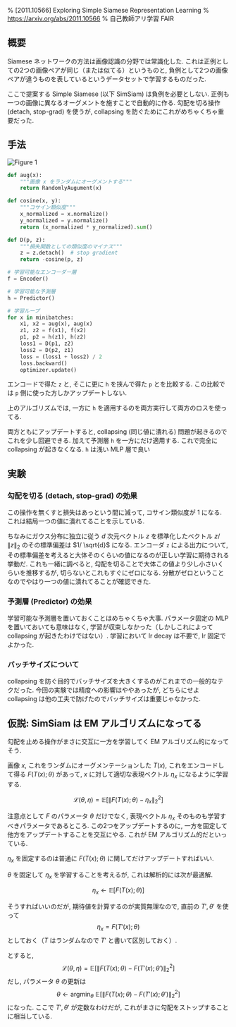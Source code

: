 % [2011.10566] Exploring Simple Siamese Representation Learning
% https://arxiv.org/abs/2011.10566
% 自己教師アリ学習 FAIR

## 概要

Siamese ネットワークの方法は画像認識の分野では常識化した.
これは正例としての2つの画像ペアが同じ（または似てる）というものと,
負例として2つの画像ペアが違うものを表しているというデータセットで学習するものだった.

ここで提案する Simple Siamese (以下 SimSiam) は負例を必要としない.
正例も一つの画像に異なるオーグメントを施すことで自動的に作る.
勾配を切る操作 (detach, stop-grad) を使うが, collapsing を防ぐためにこれがめちゃくちゃ重要だった.

## 手法

![Figure 1](https://i.imgur.com/aSeKX0Y.png)

```python
def aug(x):
    """画像 x をランダムにオーグメントする"""
    return RandomlyAugument(x)

def cosine(x, y):
    """コサイン類似度"""
    x_normalized = x.normalize()
    y_normalized = y.normalize()
    return (x_normalized * y_normalized).sum()

def D(p, z):
    """損失関数としての類似度のマイナス"""
    z = z.detach()  # stop gradient
    return -cosine(p, z)

# 学習可能なエンコーダー層
f = Encoder()

# 学習可能な予測層
h = Predictor()

# 学習ループ
for x in minibatches:
    x1, x2 = aug(x), aug(x)
    z1, z2 = f(x1), f(x2)
    p1, p2 = h(z1), h(z2)
    loss1 = D(p1, z2)
    loss2 = D(p2, z1)
    loss = (loss1 + loss2) / 2
    loss.backward()
    optimizer.update()
```

エンコードで得た `z` と,
そこに更に `h` を挟んで得た `p` とを比較する.
この比較では `p` 側に使った方しかアップデートしない.

上のアルゴリズムでは, 一方に `h` を適用するのを両方実行して両方のロスを使ってる.

両方ともにアップデートすると, collapsing (同じ値に潰れる) 問題が起きるのでこれを少し回避できる.
加えて予測層 `h` を一方にだけ適用する.
これで完全に collapsing が起きなくなる.
`h` は浅い MLP 層で良い

## 実験

### 勾配を切る (detach, stop-grad) の効果

この操作を無くすと損失はあっという間に減って, コサイン類似度が 1 になる.
これは結局一つの値に潰れてることを示している.

ちなみにガウス分布に独立に従う $d$ 次元ベクトル $z$ を標準化したベクトル $z / \|z\|_2$ のその標準偏差は $1/ \sqrt{d}$ になる.
エンコーダ `z` による出力について, その標準偏差を考えると大体そのくらいの値になるのが正しい学習に期待される挙動だ.
これも一緒に調べると, 勾配を切ることで大体この値より少し小さいくらいを推移するが,
切らないとこれもすぐにゼロになる.
分散がゼロということなのでやはり一つの値に潰れてることが確認できた.

### 予測層 (Predictor) の効果

学習可能な予測層を置いておくことはめちゃくちゃ大事.
パラメータ固定の MLP を置いておいても意味はなく, 学習が収束しなかった（しかしこれによって collapsing が起きたわけではない）.
学習において lr decay は不要で, lr 固定でよかった.

### バッチサイズについて

collapsing を防ぐ目的でバッチサイズを大きくするのがこれまでの一般的なテクだった.
今回の実験では精度への影響はややあったが,
どちらにせよ collapsing は他の工夫で防げたのでバッチサイズは重要じゃなかった.

## 仮説: SimSiam は EM アルゴリズムになってる

勾配を止める操作がまさに交互に一方を学習してく EM アルゴリズム的になってそう.

画像 $x$, これをランダムにオーグメンテーションした $T(x)$,
これをエンコードして得る $F(T(x); \theta)$ があって,
$x$ に対して適切な表現ベクトル $\eta_x$ になるように学習する.

$$\mathcal{L}(\theta, \eta) = \mathbb E \left[ \| F(T(x); \theta) - \eta_x \|^2_2 \right]$$

注意点として $F$ のパラメータ $\theta$ だけでなく,
表現ベクトル $\eta_x$ そのものも学習すべきパラメータであるところ.
この2つをアップデートするのに,
一方を固定して他方をアップデートすることを交互にやる.
これが EM アルゴリズム的だといっている.

$\eta_x$ を固定するのは普通に
$F(T(x); \theta)$
に関してだけアップデートすればいい.

$\theta$ を固定して $\eta_x$ を学習することを考えるが,
これは解析的には次が最適解.

$$\eta_x \leftarrow \mathbb{E} \left[ F(T(x); \theta) \right]$$

そうすればいいのだが, 期待値を計算するのが実質無理なので,
直前の $T', \theta'$ を使って
$$\eta_x = F(T'(x); \theta)$$
としておく（$T$ はランダムなので $T'$ と書いて区別しておく）.

とすると,
$$\mathcal{L}(\theta, \eta) = \mathbb E \left[ \| F(T(x); \theta) - F(T'(x); \theta') \|^2_2 \right]$$
だし, パラメータ $\theta$ の更新は
$$\theta \leftarrow \mathop{\mathrm{argmin}}_\theta ~ \mathbb E \left[ \| F(T(x); \theta) - F(T'(x); \theta') \|^2_2 \right]$$
になった.
ここで $T', \theta'$ が定数なわけだが, これがまさに勾配をストップすることに相当している.
